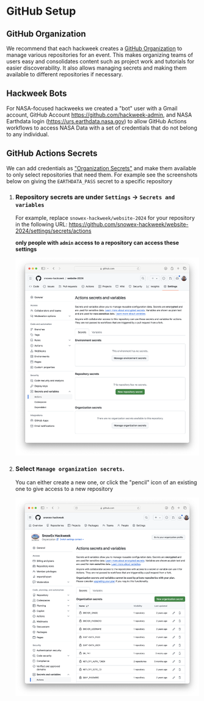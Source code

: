 # GitHub Setup

## GitHub Organization

We recommend that each hackweek creates a [GitHub Organization](https://docs.github.com/en/organizations/collaborating-with-groups-in-organizations/about-organizations) to manage various repositories for an event. This makes organizing teams of users easy and consolidates content such as project work and tutorials for easier discoverability. It also allows managing secrets and making them available to different repositories if necessary.

## Hackweek Bots

For NASA-focused hackweeks we created a "bot" user with a Gmail account, GitHub Account https://github.com/hackweek-admin, and NASA Earthdata login (https://urs.earthdata.nasa.gov) to allow GitHub Actions workflows to access NASA Data with a set of credentials that do not belong to any individual.

## GitHub Actions Secrets

We can add credentials as ["Organization Secrets"](https://docs.github.com/en/actions/security-guides/using-secrets-in-github-actions) and make them available to only select repositories that need them. For example see the screenshots below on giving the `EARTHDATA_PASS` secret to a specific repository

1. ### Repository secrets are under `Settings` -> `Secrets and variables` 
  
   For example, replace `snowex-hackweek/website-2024` for your repository in the following URL: https://github.com/snowex-hackweek/website-2024/settings/secrets/actions  

   **only people with `admin` access to a repository can access these settings**

   ![Repo secrets](./images/github-repo-secrets.png)

1. ### Select `Manage organization secrets`. 

   You can either create a new one, or click the "pencil" icon of an existing one to give access to a new repository

   ![Org Secrets](./images/github-org-secrets-list.png)